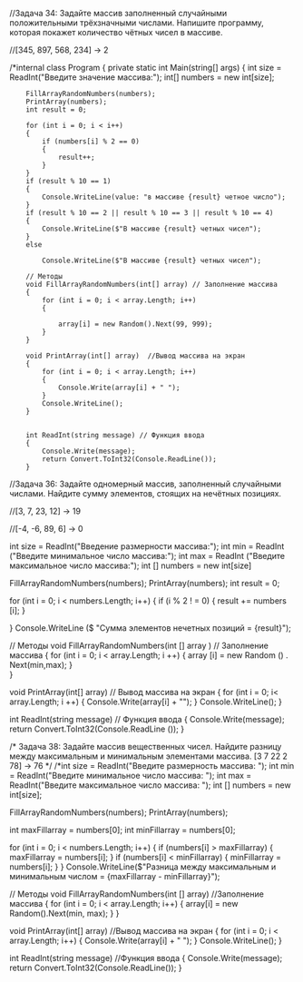 //Задача 34: Задайте массив заполненный случайными положительными трёхзначными числами. Напишите программу, которая покажет количество чётных чисел в массиве.

//[345, 897, 568, 234] -> 2

/*internal class Program
{
    private static int Main(string[] args)
    {
        int size = ReadInt("Введите значение массива:");
        int[] numbers = new int[size];

        FillArrayRandomNumbers(numbers);
        PrintArray(numbers);
        int result = 0;

        for (int i = 0; i < i++)
        {
            if (numbers[i] % 2 == 0)
            {
                result++;
            }
        }
        if (result % 10 == 1)
        {
            Console.WriteLine(value: "в массиве {result} четное число");
        }
        if (result % 10 == 2 || result % 10 == 3 || result % 10 == 4)
        {
            Console.WriteLine($"В массиве {result} четных чисел");
        }
        else

            Console.WriteLine($"В массиве {result} четных чисел");

        // Методы
        void FillArrayRandomNumbers(int[] array) // Заполнение массива
        {
            for (int i = 0; i < array.Length; i++)
            {

                array[i] = new Random().Next(99, 999);
            }
        }

        void PrintArray(int[] array)  //Вывод массива на экран
        {
            for (int i = 0; i < array.Length; i++)
            {
                Console.Write(array[i] + " ");
            }
            Console.WriteLine();
        }


        int ReadInt(string message) // Функция ввода
        {
            Console.Write(message);
            return Convert.ToInt32(Console.ReadLine());
        }
    
//Задача 36: Задайте одномерный массив, заполненный случайными числами. Найдите сумму элементов, стоящих на нечётных позициях.

//[3, 7, 23, 12] -> 19

//[-4, -6, 89, 6] -> 0

int size = ReadInt("Введение размерности массива:");
int min = ReadInt ("Введите минимальное число массива:");
int max = ReadInt ("Введите максимальное число массива:");
int [] numbers = new int[size] 

FillArrayRandomNumbers(numbers);
PrintArray(numbers);
int result = 0;

for (int i = 0; i < numbers.Length; i++)
{
    if (i % 2 ! = 0)
    {
        result += numbers [i];
    }

}
Console.WriteLine ($ "Сумма элементов нечетных позиций = {result}");

// Методы
void FillArrayRandomNumbers(int [] array ) // Заполнение массива 
{
    for (int i = 0; i < array.Length; i ++)
    {
      array [i] = new Random () . Next(min,max);
    }    
}

void PrintArray(int[] array) // Вывод массива на экран
{
    for (int i = 0; i< array.Length; i ++)
    {
        Console.Write(array[i] + "");
    }
    Console.WriteLine();
} 

int ReadInt(string message) // Функция ввода
{
    Console.Write(message);
    return Convert.ToInt32(Console.ReadLine ());
}


/* Задача 38: Задайте массив вещественных чисел. Найдите разницу между максимальным и минимальным элементами массива.
[3 7 22 2 78] -> 76  */
/*int size = ReadInt("Введите размерность массива: ");
int min = ReadInt("Введите минимальное число массива: ");
int max = ReadInt("Введите максимальное число массива: ");
int [] numbers = new int[size];

FillArrayRandomNumbers(numbers);
PrintArray(numbers);

int maxFillarray = numbers[0];
int minFillarray = numbers[0];

for (int i = 0; i < numbers.Length; i++)
{
    if (numbers[i] > maxFillarray)
    {
        maxFillarray = numbers[i];
    }
    if (numbers[i] < minFillarray)
    {
        minFillarray = numbers[i];
    }
}
Console.WriteLine($"Разница между максимальным и минимальным числом = {maxFillarray - minFillarray}");


// Методы
void FillArrayRandomNumbers(int [] array) //Заполнение массива
{
    for (int i = 0; i < array.Length; i++)
    {
        array[i] = new Random().Next(min, max);
    }
}

void PrintArray(int[] array) //Вывод массива на экран
{
    for (int i = 0; i < array.Length; i++)
    {
        Console.Write(array[i] + " ");
    }
    Console.WriteLine();
}

int ReadInt(string message)  //Функция ввода
{
    Console.Write(message);
    return Convert.ToInt32(Console.ReadLine());
}
